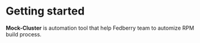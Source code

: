 # Getting started

**Mock-Cluster** is automation tool that help Fedberry team to automize RPM build process. 

